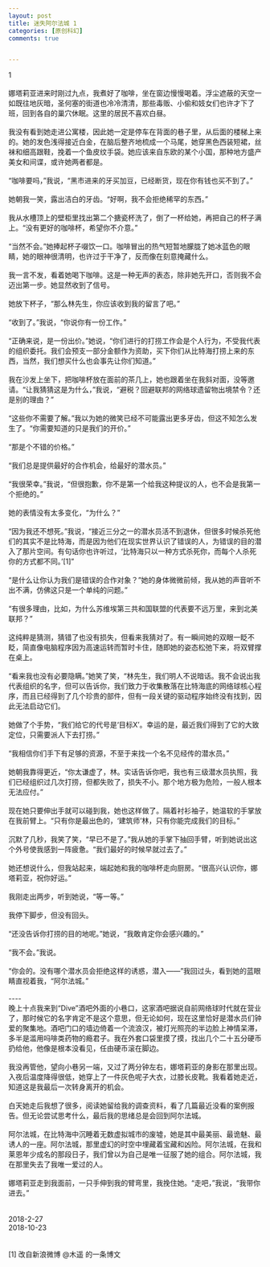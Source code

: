 ```yaml
---
layout: post
title: 迷失阿尔法城 1
categories: [原创科幻]
comments: true


---
```

1
<br>
<br>
娜塔莉亚进来时刚过九点，我煮好了咖啡，坐在窗边慢慢喝着。浮尘遮蔽的天空一如既往地灰暗，圣何塞的街道也冷冷清清，那些毒贩、小偷和妓女们也许才下了班，回到各自的巢穴休眠。这里的居民不喜欢白昼。
<br>
<br>我没有看到她走进公寓楼，因此她一定是停车在背面的巷子里，从后面的楼梯上来的。她的发色浅得接近白金，在脑后整齐地梳成一个马尾，她穿黑色西装短裙，丝袜和细高跟鞋，挽着一个鱼皮纹手袋。她应该来自东欧的某个小国，那种地方盛产美女和间谍，或许她两者都是。
<br>
<br>“咖啡要吗，”我说，“黑市进来的牙买加豆，已经断货，现在你有钱也买不到了。”
<br>
<br>她朝我一笑，露出洁白的牙齿。“好啊，我不会拒绝稀罕的东西。”
<br>
<br>我从水槽顶上的壁柜里找出第二个搪瓷杯洗了，倒了一杯给她，再把自己的杯子满上。“没有更好的咖啡杯，希望你不介意。”
<br>
<br>“当然不会。”她捧起杯子啜饮一口。咖啡冒出的热气短暂地朦胧了她冰蓝色的眼睛，她的眼神很清明，也许过于干净了，反而像在刻意掩藏什么。
<br>
<br>我一言不发，看着她喝下咖啡。这是一种无声的表态，除非她先开口，否则我不会迈出第一步。她显然收到了信号。
<br>
<br>她放下杯子，“那么林先生，你应该收到我的留言了吧。”
<br>
<br>“收到了。”我说，“你说你有一份工作。”
<br>
<br>“正确来说，是一份出价。”她说，“你们进行的打捞工作会是个人行为，不受我代表的组织委托。我们会预支一部分金额作为资助，买下你们从比特海打捞上来的东西，当然，我们想买什么也会事先让你们知道。”
<br>
<br>我在沙发上坐下，把咖啡杯放在面前的茶几上，她也跟着坐在我斜对面，没等邀请。“让我猜猜这是为什么，”我说，“避税？回避联邦的网络球遗留物出境禁令？还是别的理由？”
<br>
<br>“这些你不需要了解。”我以为她的微笑已经不可能露出更多牙齿，但这不知怎么发生了。“你需要知道的只是我们的开价。”
<br>
<br>“那是个不错的价格。”
<br>
<br>“我们总是提供最好的合作机会，给最好的潜水员。”
<br>
<br>“我很荣幸。”我说，“但很抱歉，你不是第一个给我这种提议的人，也不会是我第一个拒绝的。”
<br>
<br>她的表情没有太多变化，“为什么？”
<br>
<br>“因为我还不想死。”我说，“接近三分之一的潜水员活不到退休，但很多时候杀死他们的其实不是比特海，而是因为他们在现实世界认识了错误的人，为错误的目的潜入了那片空间。有句话你也许听过，‘比特海只以一种方式杀死你，而每个人杀死你的方式都不同。’[1]”
<br>
<br>“是什么让你认为我们是错误的合作对象？”她的身体微微前倾，我从她的声音听不出不满，仿佛这只是一个单纯的问题。”
<br>
<br>“有很多理由，比如，为什么苏维埃第三共和国联盟的代表要不远万里，来到北美联邦？”
<br>
<br>这纯粹是猜测，猜错了也没有损失，但看来我猜对了。有一瞬间她的双眼一眨不眨，简直像电脑程序因为高速运转而暂时卡住，随即她的姿态松弛下来，将双臂撑在桌上。
<br>
<br>“看来我也没有必要隐瞒。”她笑了笑，“林先生，我们明人不说暗话。我不会说出我代表组织的名字，但可以告诉你，我们致力于收集散落在比特海底的网络球核心程序，而且已经得到了几个珍贵的部件，但有一段关键的驱动程序始终没有找到，因此无法启动它们。
<br>
<br>她做了个手势，“我们给它的代号是‘目标X’。幸运的是，最近我们得到了它的大致定位，只需要派人下去打捞。”
<br>
<br>“我相信你们手下有足够的资源，不至于来找一个名不见经传的潜水员。”
<br>
<br>她朝我靠得更近，“你太谦虚了，林。实话告诉你吧，我也有三级潜水员执照，我们已经组织过几次打捞，但都失败了，损失不小。那个地方极为危险，一般人根本无法应付。”
<br>
<br>现在她只要伸出手就可以碰到我，她也这样做了。隔着衬衫袖子，她温软的手掌放在我前臂上。“只有你是最出色的，‘建筑师’林，只有你能完成我们的目标。”
<br>
<br>沉默了几秒，我笑了笑，“早已不是了。”我从她的手掌下抽回手臂，听到她说出这个外号使我感到一阵疲惫。“我们最好的时候早就过去了。”
<br>
<br>她还想说什么，但我站起来，端起她和我的咖啡杯走向厨房。“很高兴认识你，娜塔莉亚，祝你好运。”
<br>
<br>我刚走出两步，听到她说，“等一等。”
<br>
<br>我停下脚步，但没有回头。
<br>
<br>“还没告诉你打捞的目的地呢。”她说，“我敢肯定你会感兴趣的。”
<br>
<br>“我不会。”我说。
<br>
<br>“你会的。没有哪个潜水员会拒绝这样的诱惑，潜入——”我回过头，看到她的蓝眼睛直视着我，“阿尔法城。”
<br>
<br>----
<br>晚上十点我来到“Dive”酒吧外面的小巷口，这家酒吧据说自前网络球时代就在营业了，那时候它的名字肯定不是这个意思，但无论如何，现在这里恰好是潜水员们钟爱的聚集地。酒吧门口的墙边倚着一个流浪汉，被灯光照亮的半边脸上神情呆滞，多半是滥用吗啡类药物的瘾君子。我在外套口袋里摸了摸，找出几个二十五分硬币扔给他，他像是根本没看见，任由硬币滚在脚边。
<br>
<br>我没再管他，望向小巷另一端，又过了两分钟左右，娜塔莉亚的身影在那里出现。入夜后温度降得很低，她穿上了一件灰色呢子大衣，过膝长皮靴。我看着她走近，知道这是我最后一次转身离开的机会。
<br>
<br>白天她走后我想了很多，阅读她留给我的调查资料，看了几篇最近没看的案例报告。但无论尝试思考什么，最后我的思绪总是会回到阿尔法城。
<br>
<br>阿尔法城，在比特海中沉睡着无数虚拟城市的废墟，她是其中最美丽、最诡魅、最诱人的一座。阿尔法城，那里虚幻的时空中埋藏着宝藏和凶险。阿尔法城，在我和莱恩年少成名的那段日子，我们曾以为自己是唯一征服了她的组合。阿尔法城，我在那里失去了我唯一爱过的人。
<br>
<br>娜塔莉亚走到我面前，一只手伸到我的臂弯里，我挽住她。“走吧，”我说，“我带你进去。”
<br>
<br>
<br>2018-2-27
<br>2018-10-23
<br>
<br>
<br>[1] 改自新浪微博 @木遥 的一条博文
<br>
<br>